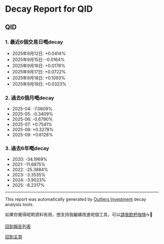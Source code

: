 # Decay Report for QID

## QID

### 1. 最近6個交易日嘅decay

- 2025年9月12日: +0.0414%
- 2025年9月15日: -0.0164%
- 2025年9月16日: +0.0176%
- 2025年9月17日: +0.0722%
- 2025年9月18日: +0.1093%
- 2025年9月19日: +0.0323%

### 2. 過去6個月嘅decay

- 2025-04: -7.0609%
- 2025-05: -0.3409%
- 2025-06: -0.6790%
- 2025-07: +0.7541%
- 2025-08: +0.3278%
- 2025-09: +0.6128%

### 3. 過去6年嘅decay

- 2020: -34.1969%
- 2021: -11.6975%
- 2022: -25.3884%
- 2023: -3.3535%
- 2024: -3.9023%
- 2025: -8.2317%

------------------------------
This report was automatically generated by [Outliers Investment](https://outliersecon.github.io/Outliers-Investment/) decay analysis tools.

如果你覺得呢啲資料有用，想支持我繼續改進呢個工具，可以[請我飲杯咖啡](https://buymeacoffee.com/outliersecon)☕🙏

[回到報告列表](https://outliersecon.github.io/Outliers-Investment/reports/reports_public)

[回到主頁](https://outliersecon.github.io/Outliers-Investment/)